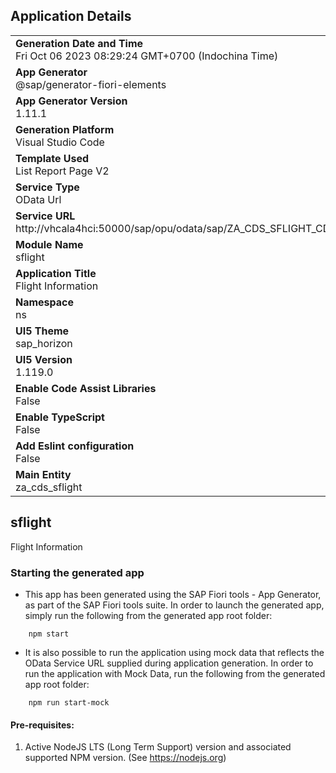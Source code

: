 ## Application Details
|               |
| ------------- |
|**Generation Date and Time**<br>Fri Oct 06 2023 08:29:24 GMT+0700 (Indochina Time)|
|**App Generator**<br>@sap/generator-fiori-elements|
|**App Generator Version**<br>1.11.1|
|**Generation Platform**<br>Visual Studio Code|
|**Template Used**<br>List Report Page V2|
|**Service Type**<br>OData Url|
|**Service URL**<br>http://vhcala4hci:50000/sap/opu/odata/sap/ZA_CDS_SFLIGHT_CDS/
|**Module Name**<br>sflight|
|**Application Title**<br>Flight Information|
|**Namespace**<br>ns|
|**UI5 Theme**<br>sap_horizon|
|**UI5 Version**<br>1.119.0|
|**Enable Code Assist Libraries**<br>False|
|**Enable TypeScript**<br>False|
|**Add Eslint configuration**<br>False|
|**Main Entity**<br>za_cds_sflight|

## sflight

Flight Information

### Starting the generated app

-   This app has been generated using the SAP Fiori tools - App Generator, as part of the SAP Fiori tools suite.  In order to launch the generated app, simply run the following from the generated app root folder:

```
    npm start
```

- It is also possible to run the application using mock data that reflects the OData Service URL supplied during application generation.  In order to run the application with Mock Data, run the following from the generated app root folder:

```
    npm run start-mock
```

#### Pre-requisites:

1. Active NodeJS LTS (Long Term Support) version and associated supported NPM version.  (See https://nodejs.org)


